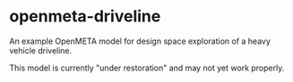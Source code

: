 # openmeta-driveline
An example OpenMETA model for design space exploration of a heavy vehicle driveline.

This model is currently "under restoration" and may not yet work properly.
